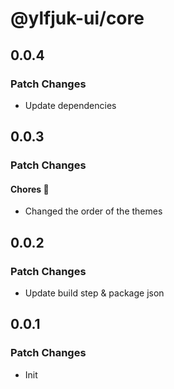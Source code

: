 # @ylfjuk-ui/core

## 0.0.4

### Patch Changes

- Update dependencies

## 0.0.3

### Patch Changes

#### Chores 🧹

- Changed the order of the themes

## 0.0.2

### Patch Changes

- Update build step & package json

## 0.0.1

### Patch Changes

- Init
